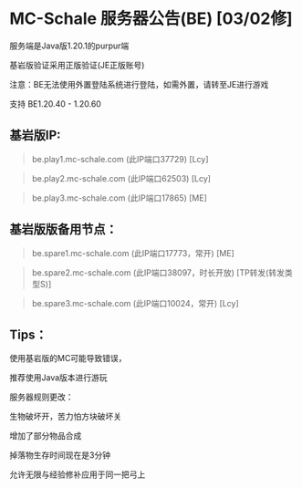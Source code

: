 # MC-Schale 服务器公告(BE) [03/02修]

服务端是Java版1.20.1的purpur端

基岩版验证采用正版验证(JE正版账号)

注意：BE无法使用外置登陆系统进行登陆，如需外置，请转至JE进行游戏

支持 BE1.20.40 - 1.20.60

## 基岩版IP:

>be.play1.mc-schale.com (此IP端口37729) [Lcy]

>be.play2.mc-schale.com (此IP端口62503) [Lcy]

>be.play3.mc-schale.com (此IP端口17865) [ME]

## 基岩版版备用节点：

>be.spare1.mc-schale.com (此IP端口17773，常开) [ME]

>be.spare2.mc-schale.com (此IP端口38097，时长开放) [TP转发(转发类型S)]

>be.spare3.mc-schale.com (此IP端口10024，常开) [Lcy]

## Tips：

使用基岩版的MC可能导致错误，

推荐使用Java版本进行游玩

服务器规则更改：

生物破坏开，苦力怕方块破坏关

增加了部分物品合成

掉落物生存时间现在是3分钟

允许无限与经验修补应用于同一把弓上